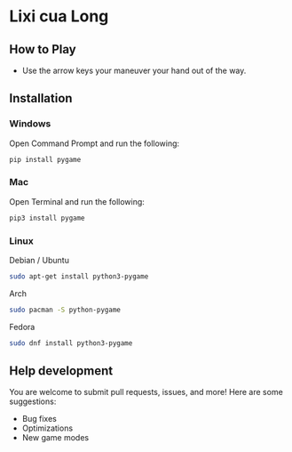 # Lixi cua Long

## How to Play
* Use the arrow keys your maneuver your hand out of the way.

## Installation

### Windows
Open Command Prompt and run the following:
```sh
pip install pygame
```
### Mac
Open Terminal and run the following:
```sh
pip3 install pygame
```
### Linux
Debian / Ubuntu
```sh
sudo apt-get install python3-pygame
```
Arch
```sh
sudo pacman -S python-pygame
```
Fedora
```sh
sudo dnf install python3-pygame
```

## Help development
You are welcome to submit pull requests, issues, and more! Here are some suggestions:

* Bug fixes
* Optimizations
* New game modes  

